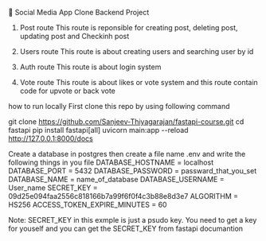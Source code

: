 🚀 Social Media App Clone Backend Project

1) Post route
This route is reponsible for creating post, deleting post, updating post and Checkinh post

2) Users route
This route is about creating users and searching user by id

3) Auth route
This route is about login system

4) Vote route
This route is about likes or vote system and this route contain code for upvote or back vote

how to run locally
First clone this repo by using following command

git clone https://github.com/Sanjeev-Thiyagarajan/fastapi-course.git
cd fastapi
pip install fastapi[all]
uvicorn main:app --reload
http://127.0.0.1:8000/docs 

Create a database in postgres then create a file name .env and write the following things in you file
DATABASE_HOSTNAME = localhost
DATABASE_PORT = 5432
DATABASE_PASSWORD = passward_that_you_set
DATABASE_NAME = name_of_database
DATABASE_USERNAME = User_name
SECRET_KEY = 09d25e094faa2556c818166b7a99f6f0f4c3b88e8d3e7 
ALGORITHM = HS256
ACCESS_TOKEN_EXPIRE_MINUTES = 60

Note: SECRET_KEY in this exmple is just a psudo key. You need to get a key for youself and you can get the SECRET_KEY from fastapi documantion
